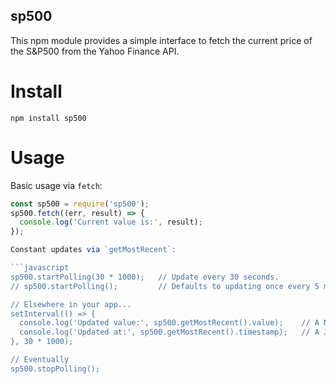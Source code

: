 sp500
-------

This npm module provides a simple interface to fetch the current price of the S&P500 from the Yahoo Finance API.

# Install

```
npm install sp500
```

# Usage

Basic usage via `fetch`:

```javascript
const sp500 = require('sp500');
sp500.fetch((err, result) => {
  console.log('Current value is:', result);
});

Constant updates via `getMostRecent`:

```javascript
sp500.startPolling(30 * 1000);   // Update every 30 seconds.
// sp500.startPolling();         // Defaults to updating once every 5 min.

// Elsewhere in your app...
setInterval(() => {
  console.log('Updated value:', sp500.getMostRecent().value);    // A Number
  console.log('Updated at:', sp500.getMostRecent().timestamp);   // A JS Date object
}, 30 * 1000);

// Eventually
sp500.stopPolling();
```
